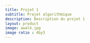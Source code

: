 ```yaml
---
title: Projet 1
subtitle: Projet algorithmique
description: Description du projet 1
layout: product
image: awalé.jpg
image ratio : 4by3
---
```


